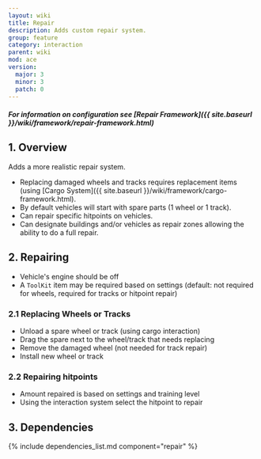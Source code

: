 ```yaml
---
layout: wiki
title: Repair
description: Adds custom repair system.
group: feature
category: interaction
parent: wiki
mod: ace
version:
  major: 3
  minor: 3
  patch: 0
---
```


<div class="panel callout">
    <h5>For information on configuration see [Repair Framework]({{ site.baseurl }}/wiki/framework/repair-framework.html)</h5>
</div>

## 1. Overview

Adds a more realistic repair system.
- Replacing damaged wheels and tracks requires replacement items (using [Cargo System]({{ site.baseurl }}/wiki/framework/cargo-framework.html).
- By default vehicles will start with spare parts (1 wheel or 1 track).
- Can repair specific hitpoints on vehicles.
- Can designate buildings and/or vehicles as repair zones allowing the ability to do a full repair.

## 2. Repairing

- Vehicle's engine should be off
- A `ToolKit` item may be required based on settings (default: not required for wheels, required for tracks or hitpoint repair)

### 2.1 Replacing Wheels or Tracks

- Unload a spare wheel or track (using cargo interaction)
- Drag the spare next to the wheel/track that needs replacing
- Remove the damaged wheel (not needed for track repair)
- Install new wheel or track

### 2.2 Repairing hitpoints

- Amount repaired is based on settings and training level
- Using the interaction system select the hitpoint to repair

## 3. Dependencies

{% include dependencies_list.md component="repair" %}

